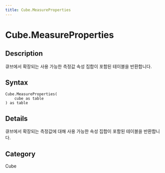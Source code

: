 ```yaml
---
title: Cube.MeasureProperties
---
```


# Cube.MeasureProperties


## Description

큐브에서 확장되는 사용 가능한 측정값 속성 집합이 포함된 테이블을 반환합니다.


## Syntax

```powerquery
Cube.MeasureProperties(
    cube as table
) as table
```


## Details

큐브에서 확장되는 측정값에 대해 사용 가능한 속성 집합이 포함된 테이블을 반환합니다.



## Category
Cube
